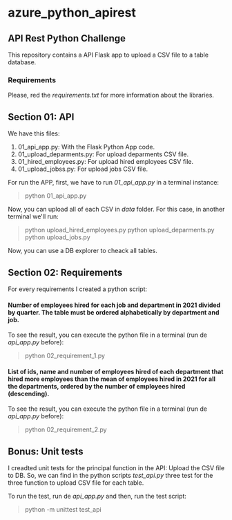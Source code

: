# azure_python_apirest
## API Rest Python Challenge

This repository contains a API Flask app to upload a CSV file to a table database.

### Requirements

Please, red the <em>requirements.txt</em> for more information about the libraries.

## Section 01: API

We have this files:


1. 01_api_app.py: With the Flask Python App code.
2. 01_upload_deparments.py: For upload deparments CSV file.
3. 01_hired_employees.py: For upload hired employees CSV file.
4. 01_upload_jobss.py: For upload jobs CSV file.


For run the APP, first, we have to run <em>01_api_app.py</em> in a terminal instance:

> python 01_api_app.py

Now, you can upload all of each CSV in <em>data</em> folder. For this case, in another terminal we'll run:

> python upload_hired_employees.py
> python upload_deparments.py
> python upload_jobs.py

Now, you can use a DB explorer to cheack all tables.

## Section 02: Requirements

For every requirements I created a python script:

#### Number of employees hired for each job and department in 2021 divided by quarter. The table must be ordered alphabetically by department and job.

To see the result, you can execute the python file in a terminal (run de <em>api_app.py</em> before):

> python 02_requirement_1.py

#### List of ids, name and number of employees hired of each department that hired more employees than the mean of employees hired in 2021 for all the departments, ordered by the number of employees hired (descending).

To see the result, you can execute the python file in a terminal (run de <em>api_app.py</em> before):

> python 02_requirement_2.py

## Bonus: Unit tests

I creadted unit tests for the principal function in the API: Upload the CSV file to DB. So, we can find in the python scripts <em>test_api.py</em> three test for the three function to upload CSV file for each table.

To run the test, run de <em>api_app.py</em> and then, run the test script:

> python -m unittest test_api